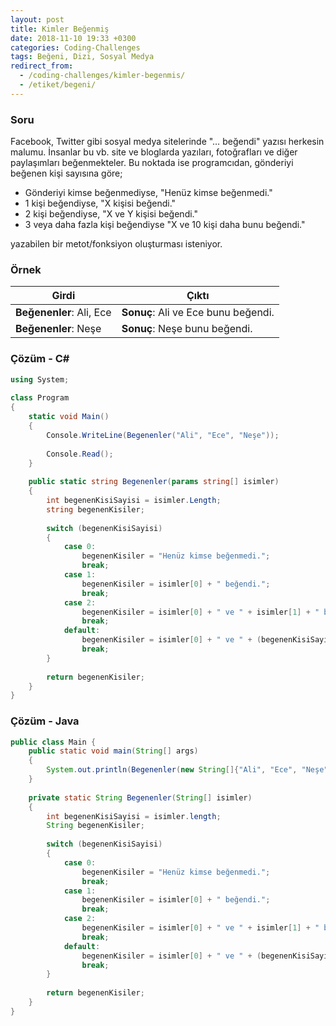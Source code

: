 ```yaml
---
layout: post
title: Kimler Beğenmiş
date: 2018-11-10 19:33 +0300
categories: Coding-Challenges
tags: Beğeni, Dizi, Sosyal Medya
redirect_from:
  - /coding-challenges/kimler-begenmis/
  - /etiket/begeni/
---
```

### Soru
Facebook, Twitter gibi sosyal medya sitelerinde "… beğendi" yazısı herkesin malumu. İnsanlar bu vb. site ve bloglarda yazıları, fotoğrafları ve diğer paylaşımları beğenmekteler. Bu noktada ise programcıdan, gönderiyi beğenen kişi sayısına göre;

- Gönderiyi kimse beğenmediyse, "Henüz kimse beğenmedi."
- 1 kişi beğendiyse, "X kişisi beğendi."
- 2 kişi beğendiyse, "X ve Y kişisi beğendi."
- 3 veya daha fazla kişi beğendiyse "X ve 10 kişi daha bunu beğendi."

yazabilen bir metot/fonksiyon oluşturması isteniyor.

### Örnek

| Girdi                    | Çıktı                               |
|--------------------------|-------------------------------------|
| **Beğenenler**: Ali, Ece | **Sonuç**: Ali ve Ece bunu beğendi. |
| **Beğenenler**: Neşe     | **Sonuç**: Neşe bunu beğendi.       |

### Çözüm - C#
```csharp
using System;
 
class Program
{
    static void Main()
    {
        Console.WriteLine(Begenenler("Ali", "Ece", "Neşe"));
 
        Console.Read();
    }
 
    public static string Begenenler(params string[] isimler)
    {
        int begenenKisiSayisi = isimler.Length;
        string begenenKisiler;
 
        switch (begenenKisiSayisi)
        {
            case 0:
                begenenKisiler = "Henüz kimse beğenmedi.";
                break;
            case 1:
                begenenKisiler = isimler[0] + " beğendi.";
                break;
            case 2:
                begenenKisiler = isimler[0] + " ve " + isimler[1] + " beğendi.";
                break;
            default:
                begenenKisiler = isimler[0] + " ve " + (begenenKisiSayisi - 1) + " kişi daha bunu beğendi.";
                break;
        }
 
        return begenenKisiler;
    }
}
```

### Çözüm - Java
```java
public class Main {
    public static void main(String[] args)
    {
        System.out.println(Begenenler(new String[]{"Ali", "Ece", "Neşe"}));
    }
 
    private static String Begenenler(String[] isimler)
    {
        int begenenKisiSayisi = isimler.length;
        String begenenKisiler;
 
        switch (begenenKisiSayisi)
        {
            case 0:
                begenenKisiler = "Henüz kimse beğenmedi.";
                break;
            case 1:
                begenenKisiler = isimler[0] + " beğendi.";
                break;
            case 2:
                begenenKisiler = isimler[0] + " ve " + isimler[1] + " beğendi.";
                break;
            default:
                begenenKisiler = isimler[0] + " ve " + (begenenKisiSayisi - 1) + " kişi daha bunu beğendi.";
                break;
        }
 
        return begenenKisiler;
    }
}
```